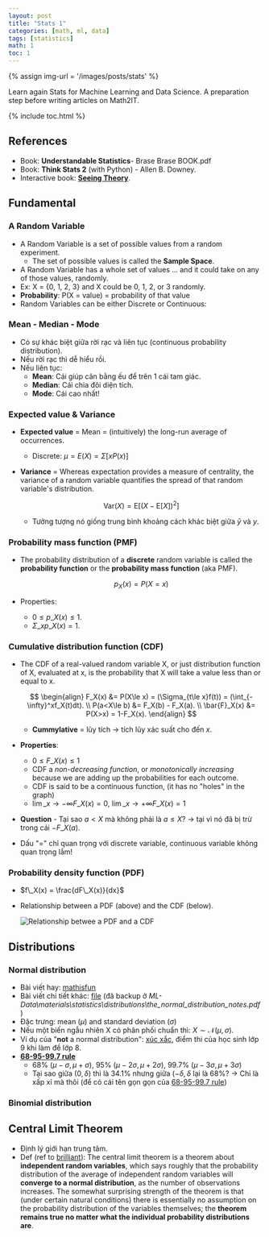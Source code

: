 ```yaml
---
layout: post
title: "Stats 1"
categories: [math, ml, data]
tags: [statistics]
math: 1
toc: 1
---
```


{% assign img-url = '/images/posts/stats' %}

Learn again Stats for Machine Learning and Data Science. A preparation step before writing articles on Math2IT.

{% include toc.html %}

## References

- Book: **Understandable Statistics**- Brase Brase BOOK.pdf
- Book: **Think Stats 2** (with Python) - Allen B. Downey.
- Interactive book: **[Seeing Theory](https://seeing-theory.brown.edu)**.

## Fundamental

### A Random Variable

- A Random Variable is a set of possible values from a random experiment.
  - The set of possible values is called the **Sample Space**.
- A Random Variable has a whole set of values ... and it could take on any of those values, randomly.
- Ex: X = {0, 1, 2, 3} and X could be 0, 1, 2, or 3 randomly.
- **Probability**: P(X = value) = probability of that value
- Random Variables can be either Discrete or Continuous:


### Mean - Median - Mode

- Có sự khác biệt giữa rời rạc và liên tục (continuous probability distribution).
- Nếu rời rạc thì dễ hiểu rồi.
- Nếu liên tục: 
  - **Mean**: Cái giúp cân bằng ếu để trên 1 cái tam giác.
  - **Median**: Cái chia đôi diện tích.
  - **Mode**: Cái cao nhất!

### Expected value & Variance

- **Expected value** = Mean = (intuitively) the long-run average of occurrences.
  - Discrete: $\mu = E(X) = \Sigma[xP(x)]$
- **Variance** = Whereas expectation provides a measure of centrality, the variance of a random variable quantifies the spread of that random variable's distribution.

  $$
  \text{Var}(X) = \text{E}[(X - \text{E}[X])^2]
  $$

  - Tưởng tượng nó giống trung bình khoảng cách khác biệt giữa $\bar{y}$ và $y$.

### Probability mass function (PMF)

- The probability distribution of a **discrete** random variable is called the **probability function** or the **probability mass function** (aka PMF).

  $$
  p_X(x) = P(X=x)
  $$

- Properties:
  - $0\le p\_X(x) \le 1$.
  - $\Sigma\_x p\_X(x)=1$.

### Cumulative distribution function (CDF)

- The CDF of a real-valued random variable X, or just distribution function of X, evaluated at x, is the probability that X will take a value less than or equal to x.

  $$
  \begin{align}
  F_X(x) &= P(X\le x) = (\Sigma_{t\le x}f(t)) = (\int_{-\infty}^xf_X(t)dt). \\
  P(a<X\le b) &= F_X(b) - F_X(a). \\
  \bar{F}_X(x) &= P(X>x) = 1-F_X(x).
  \end{align}
  $$

  - **Cummylative** = lũy tích -> tích lũy xác suất cho đến $x$.

- **Properties**:
  - $0 \le F\_X(x) \le 1$
  - CDF a *non-decreasing function*, or *monotonically increasing* because we are adding up the probabilities for each outcome.
  - CDF is said to be a continuous function, (it has no "holes" in the graph)
  - $\lim\_{x\to -\infty}F\_X(x)=0$, $\lim\_{x\to +\infty}F\_X(x)=1$

- **Question** - Tại sao $a<X$ mà không phải là $a\le X$? -> tại vì nó đã bị trừ trong cái $-F\_X(a)$.
- Dấu "=" chỉ quan trọng với discrete variable, continuous variable không quan trọng lắm!


### Probability density function (PDF)

- $f\_X(x) = \frac{dF\_X(x)}{dx}$
- Relationship between a PDF (above) and the CDF (below).

  ![Relationship betwee a PDF and a CDF]({{img-url}}/pdf-cdf.svg)


## Distributions

### Normal distribution

- Bài viết hay: [mathisfun](https://www.mathsisfun.com/data/standard-normal-distribution.html)
- Bài viết chi tiết khác: [file](https://www.westga.edu/academics/research/vrc/assets/docs/the_normal_distribution_notes.pdf) (đã backup ở *ML-Data\materials\statistics\distributions\the_normal_distribution_notes.pdf*)
- Đặc trưng: mean ($\mu$) and standard deviation ($\sigma$)
- Nếu một biến ngẫu nhiên X có phân phối chuẩn thì: $X\sim \mathcal{N}(\mu, \sigma)$.
- Ví dụ của "**not** a normal distribution": [xúc xắc](https://brilliant.org/wiki/central-limit-theorem/), điểm thi của học sinh lớp 9 khi làm đề lớp 8.
- **[68-95-99.7 rule](https://en.wikipedia.org/wiki/68%E2%80%9395%E2%80%9399.7_rule)**
  - 68% ($\mu-\sigma, \mu+\sigma$), 95% ($\mu-2\sigma, \mu+2\sigma$), 99.7% ($\mu-3\sigma, \mu+3\sigma$)
  - Tại sao giữa $(0,\delta)$ thì là 34.1% nhưng giữa $(-\delta, \delta$ lại là 68%? -> Chỉ là xấp xỉ mà thôi (để có cái tên gọn gọn của [68-95-99.7 rule](https://en.wikipedia.org/wiki/68%E2%80%9395%E2%80%9399.7_rule))

### Binomial distribution



## Central Limit Theorem

- Định lý giới hạn trung tâm.
- Def (ref to [brilliant](https://brilliant.org/wiki/central-limit-theorem/)): The central limit theorem is a theorem about **independent random variables**, which says roughly that the probability distribution of the average of independent random variables will **converge to a normal distribution**, as the number of observations increases. The somewhat surprising strength of the theorem is that (under certain natural conditions) there is essentially no assumption on the probability distribution of the variables themselves; the **theorem remains true no matter what the individual probability distributions are**.





